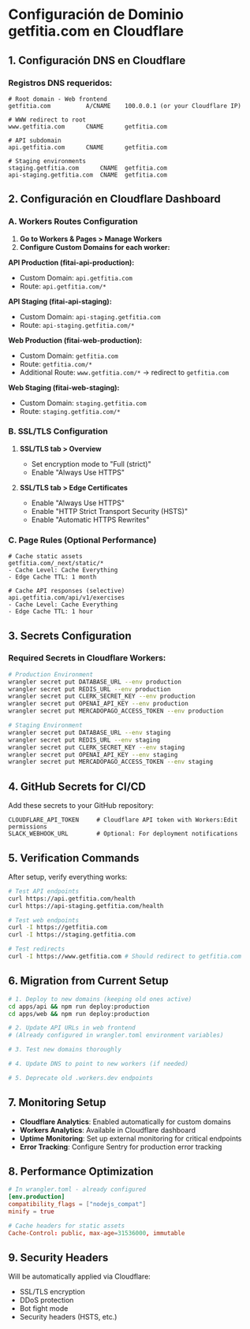 # Configuración de Dominio getfitia.com en Cloudflare

## 1. Configuración DNS en Cloudflare

### Registros DNS requeridos:

```dns
# Root domain - Web frontend
getfitia.com          A/CNAME    100.0.0.1 (or your Cloudflare IP)

# WWW redirect to root
www.getfitia.com      CNAME      getfitia.com

# API subdomain
api.getfitia.com      CNAME      getfitia.com

# Staging environments  
staging.getfitia.com      CNAME  getfitia.com
api-staging.getfitia.com  CNAME  getfitia.com
```

## 2. Configuración en Cloudflare Dashboard

### A. Workers Routes Configuration

1. **Go to Workers & Pages > Manage Workers**
2. **Configure Custom Domains for each worker:**

**API Production (fitai-api-production):**
- Custom Domain: `api.getfitia.com`
- Route: `api.getfitia.com/*`

**API Staging (fitai-api-staging):**
- Custom Domain: `api-staging.getfitia.com` 
- Route: `api-staging.getfitia.com/*`

**Web Production (fitai-web-production):**
- Custom Domain: `getfitia.com`
- Route: `getfitia.com/*`
- Additional Route: `www.getfitia.com/*` → redirect to `getfitia.com`

**Web Staging (fitai-web-staging):**
- Custom Domain: `staging.getfitia.com`
- Route: `staging.getfitia.com/*`

### B. SSL/TLS Configuration

1. **SSL/TLS tab > Overview**
   - Set encryption mode to "Full (strict)"
   - Enable "Always Use HTTPS"

2. **SSL/TLS tab > Edge Certificates**
   - Enable "Always Use HTTPS"
   - Enable "HTTP Strict Transport Security (HSTS)"
   - Enable "Automatic HTTPS Rewrites"

### C. Page Rules (Optional Performance)

```
# Cache static assets
getfitia.com/_next/static/*
- Cache Level: Cache Everything
- Edge Cache TTL: 1 month

# Cache API responses (selective)
api.getfitia.com/api/v1/exercises
- Cache Level: Cache Everything  
- Edge Cache TTL: 1 hour
```

## 3. Secrets Configuration

### Required Secrets in Cloudflare Workers:

```bash
# Production Environment
wrangler secret put DATABASE_URL --env production
wrangler secret put REDIS_URL --env production
wrangler secret put CLERK_SECRET_KEY --env production
wrangler secret put OPENAI_API_KEY --env production
wrangler secret put MERCADOPAGO_ACCESS_TOKEN --env production

# Staging Environment
wrangler secret put DATABASE_URL --env staging
wrangler secret put REDIS_URL --env staging  
wrangler secret put CLERK_SECRET_KEY --env staging
wrangler secret put OPENAI_API_KEY --env staging
wrangler secret put MERCADOPAGO_ACCESS_TOKEN --env staging
```

## 4. GitHub Secrets for CI/CD

Add these secrets to your GitHub repository:

```
CLOUDFLARE_API_TOKEN     # Cloudflare API token with Workers:Edit permissions
SLACK_WEBHOOK_URL        # Optional: For deployment notifications
```

## 5. Verification Commands

After setup, verify everything works:

```bash
# Test API endpoints
curl https://api.getfitia.com/health
curl https://api-staging.getfitia.com/health

# Test web endpoints  
curl -I https://getfitia.com
curl -I https://staging.getfitia.com

# Test redirects
curl -I https://www.getfitia.com # Should redirect to getfitia.com
```

## 6. Migration from Current Setup

```bash
# 1. Deploy to new domains (keeping old ones active)
cd apps/api && npm run deploy:production
cd apps/web && npm run deploy:production

# 2. Update API URLs in web frontend
# (Already configured in wrangler.toml environment variables)

# 3. Test new domains thoroughly

# 4. Update DNS to point to new workers (if needed)

# 5. Deprecate old .workers.dev endpoints
```

## 7. Monitoring Setup

- **Cloudflare Analytics**: Enabled automatically for custom domains
- **Workers Analytics**: Available in Cloudflare dashboard
- **Uptime Monitoring**: Set up external monitoring for critical endpoints
- **Error Tracking**: Configure Sentry for production error tracking

## 8. Performance Optimization

```toml
# In wrangler.toml - already configured
[env.production]
compatibility_flags = ["nodejs_compat"]
minify = true

# Cache headers for static assets
Cache-Control: public, max-age=31536000, immutable
```

## 9. Security Headers

Will be automatically applied via Cloudflare:
- SSL/TLS encryption
- DDoS protection  
- Bot fight mode
- Security headers (HSTS, etc.)